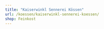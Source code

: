 ```yaml
---
title: "Kaiserwinkl Sennerei Kössen"
url: /koessen/kaiserwinkl-sennerei-koessen/
shop: Feinkost
---
```

